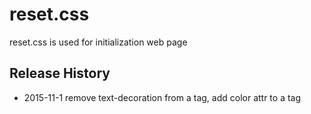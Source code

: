 # reset.css
reset.css is used for initialization web page

## Release History
* 2015-11-1 remove text-decoration from a tag, add color attr to a tag